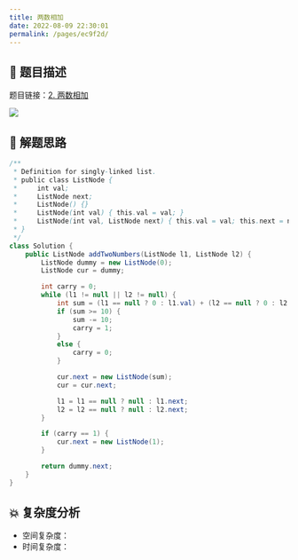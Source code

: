 ```yaml
---
title: 两数相加
date: 2022-08-09 22:30:01
permalink: /pages/ec9f2d/
---
```

## 📃 题目描述

题目链接：[2. 两数相加](https://leetcode.cn/problems/add-two-numbers/)

![](https://cs-wiki.oss-cn-shanghai.aliyuncs.com/img/image-20220809223025175.png)

## 🔔 解题思路


```java
/**
 * Definition for singly-linked list.
 * public class ListNode {
 *     int val;
 *     ListNode next;
 *     ListNode() {}
 *     ListNode(int val) { this.val = val; }
 *     ListNode(int val, ListNode next) { this.val = val; this.next = next; }
 * }
 */
class Solution {
    public ListNode addTwoNumbers(ListNode l1, ListNode l2) {
        ListNode dummy = new ListNode(0);
        ListNode cur = dummy;

        int carry = 0;
        while (l1 != null || l2 != null) {
            int sum = (l1 == null ? 0 : l1.val) + (l2 == null ? 0 : l2.val) + carry;
            if (sum >= 10) {
                sum -= 10;
                carry = 1;
            }
            else {
                carry = 0;
            }

            cur.next = new ListNode(sum);
            cur = cur.next;

            l1 = l1 == null ? null : l1.next;
            l2 = l2 == null ? null : l2.next;
        }

        if (carry == 1) {
            cur.next = new ListNode(1);
        }

        return dummy.next;
    }
}
```

## 💥 复杂度分析

- 空间复杂度：
- 时间复杂度：